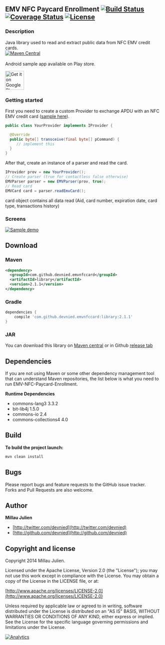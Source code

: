 ## EMV NFC Paycard Enrollment [![Build Status](https://travis-ci.org/devnied/EMV-NFC-Paycard-Enrollment.png)](https://travis-ci.org/devnied/EMV-NFC-Paycard-Enrollment) [![Coverage Status](https://coveralls.io/repos/devnied/EMV-NFC-Paycard-Enrollment/badge.svg?branch=master)](https://coveralls.io/r/devnied/EMV-NFC-Paycard-Enrollment?branch=master) [![License](http://img.shields.io/:license-apache-blue.svg)](http://www.apache.org/licenses/LICENSE-2.0.html)
### Description
Java library used to read and extract public data from NFC EMV credit cards.<br/>
[![Maven Central](https://maven-badges.herokuapp.com/maven-central/com.github.devnied.emvnfccard/library/badge.svg?style=flat)](https://maven-badges.herokuapp.com/maven-central/com.github.devnied.emvnfccard/library)<br/>
<br/>
Android sample app available on Play store.

<a href="https://play.google.com/store/apps/details?id=com.github.devnied.emvnfccard&utm_source=global_co&utm_medium=prtnr&utm_content=Mar2515&utm_campaign=PartBadge&pcampaignid=MKT-AC-global-none-all-co-pr-py-PartBadges-Oct1515-1"><img height="60px" alt="Get it on Google Play" src="https://play.google.com/intl/en_us/badges/images/apps/en-play-badge.png" /></a>

### Getting started

First you need to create a custom Provider to exchange APDU with an NFC EMV credit card ([sample here](https://github.com/devnied/EMV-NFC-Paycard-Enrollment/blob/master/sample/src/main/java/com/github/devnied/emvnfccard/provider/Provider.java)).
```java
public class YourProvider implements IProvider {

  @Override
  public byte[] transceive(final byte[] pCommand) {
	 // implement this
  }
}
```
After that, create an instance of a parser and read the card.
```java
IProvider prov = new YourProvider();
// Create parser (true for contactless false otherwise)
EMVParser parser = new EMVParser(prov, true);
// Read card
EMVCard card = parser.readEmvCard();
```
card object contains all data read (Aid, card number, expiration date, card type, transactions history)

### Screens

[![Sample demo](https://raw.githubusercontent.com/devnied/EMV-NFC-Paycard-Enrollment/master/images/demo.gif)](https://raw.githubusercontent.com/devnied/EMV-NFC-Paycard-Enrollment/master/images/demo.gif)

## Download

### Maven
```xml
<dependency>
  <groupId>com.github.devnied.emvnfccard</groupId>
  <artifactId>library</artifactId>
  <version>2.1.1</version>
</dependency>
```

### Gradle
```groovy
dependencies {
	compile 'com.github.devnied.emvnfccard:library:2.1.1'
}
```

### JAR
You can download this library on [Maven central](http://search.maven.org/#search%7Cga%7C1%7Cemvnfccard) or in Github [release tab](https://github.com/devnied/EMV-NFC-Paycard-Enrollment/releases)

## Dependencies

If you are not using Maven or some other dependency management tool that can understand Maven repositories, the list below is what you need to run EMV-NFC-Paycard-Enrollment.

**Runtime Dependencies**
* commons-lang3 3.3.2
* bit-lib4j 1.5.0
* commons-io 2.4
* commons-collections4 4.0

## Build
**To build the project launch:**
```xml
mvn clean install
```
## Bugs

Please report bugs and feature requests to the GitHub issue tracker.<br/>
Forks and Pull Requests are also welcome.

## Author

**Millau Julien**

+ [http://twitter.com/devnied](http://twitter.com/devnied)
+ [http://github.com/devnied](http://github.com/devnied)


## Copyright and license

Copyright 2014 Millau Julien.

Licensed under the Apache License, Version 2.0 (the "License");
you may not use this work except in compliance with the License.
You may obtain a copy of the License in the LICENSE file, or at:

  [http://www.apache.org/licenses/LICENSE-2.0](http://www.apache.org/licenses/LICENSE-2.0)

Unless required by applicable law or agreed to in writing, software
distributed under the License is distributed on an "AS IS" BASIS,
WITHOUT WARRANTIES OR CONDITIONS OF ANY KIND, either express or implied.
See the License for the specific language governing permissions and
limitations under the License.

[![Analytics](https://ga-beacon.appspot.com/UA-19411627-6/EMV-NFC-Paycard-Enrollment)](https://github.com/igrigorik/ga-beacon)
